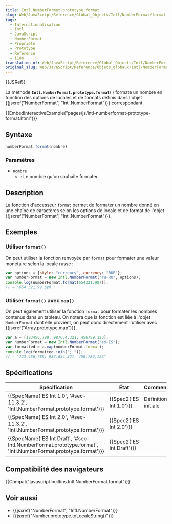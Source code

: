 ```yaml
---
title: Intl.NumberFormat.prototype.format
slug: Web/JavaScript/Reference/Global_Objects/Intl/NumberFormat/format
tags:
  - Internationalisation
  - Intl
  - JavaScript
  - NumberFormat
  - Propriété
  - Prototype
  - Reference
  - i18n
translation_of: Web/JavaScript/Reference/Global_Objects/Intl/NumberFormat/format
original_slug: Web/JavaScript/Reference/Objets_globaux/Intl/NumberFormat/format
---
```

{{JSRef}}

La méthode **`Intl.NumberFormat.prototype.format()`** formate un nombre en fonction des options de locales et de formats définis dans l'objet {{jsxref("NumberFormat", "Intl.NumberFormat")}} correspondant.

{{EmbedInteractiveExample("pages/js/intl-numberformat-prototype-format.html")}}

## Syntaxe

```js
numberFormat.format(nombre)
```

### Paramètres

- `nombre`
  - : Le nombre qu'on souhaite formater.

## Description

La fonction d'accesseur `format` permet de formater un nombre donné en une chaîne de caractères selon les options de locale et de format de l'objet {{jsxref("NumberFormat", "Intl.NumberFormat")}}.

## Exemples

### Utiliser `format()`

On peut utiliser la fonction renvoyée par `format` pour formater une valeur monétaire selon la locale russe :

```js
var options = {style: "currency", currency: "RUB"};
var numberFormat = new Intl.NumberFormat("ru-RU", options);
console.log(numberFormat.format(654321.987));
// → "654 321,99 руб."
```

### Utiliser `format()` avec `map()`

On peut également utiliser la fonction `format` pour formater les nombres contenus dans un tableau. On notera que la fonction est liée à l'objet `NumberFormat` dont elle provient, on peut donc directement l'utiliser avec {{jsxref("Array.prototype.map")}}.

```js
var a = [123456.789, 987654.321, 456789.123];
var numberFormat = new Intl.NumberFormat("es-ES");
var formatted = a.map(numberFormat.format);
console.log(formatted.join("; "));
// → "123.456,789; 987.654,321; 456.789,123"
```

## Spécifications

| Spécification                                                                                                                                    | État                             | Commentaires        |
| ------------------------------------------------------------------------------------------------------------------------------------------------ | -------------------------------- | ------------------- |
| {{SpecName('ES Int 1.0', '#sec-11.3.2', 'Intl.NumberFormat.prototype.format')}}                                         | {{Spec2('ES Int 1.0')}} | Définition initiale |
| {{SpecName('ES Int 2.0', '#sec-11.3.2', 'Intl.NumberFormat.prototype.format')}}                                         | {{Spec2('ES Int 2.0')}} |                     |
| {{SpecName('ES Int Draft', '#sec-Intl.NumberFormat.prototype.format', 'Intl.NumberFormat.prototype.format')}} | {{Spec2('ES Int Draft')}} |                     |

## Compatibilité des navigateurs

{{Compat("javascript.builtins.Intl.NumberFormat.format")}}

## Voir aussi

- {{jsxref("NumberFormat", "Intl.NumberFormat")}}
- {{jsxref("Number.prototype.toLocaleString()")}}
